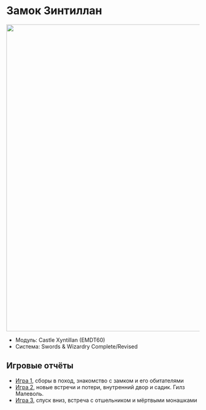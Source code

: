 # Замок Зинтиллан

<a href="https://github.com/8kto/ttrpg-recaps/assets/18572703/e353571c-e206-4ed3-872c-93a175f7d5ae"><img src="https://github.com/8kto/ttrpg-recaps/assets/18572703/e353571c-e206-4ed3-872c-93a175f7d5ae" style="width:800px" /></a>

- Модуль: Castle Xyntillan (EMDT60)
- Система: Swords & Wizardry Complete/Revised

## Игровые отчёты

- [Игра 1](./2024-06-02-xyntillan-1.md), сборы в поход, знакомство с замком и его обитателями
- [Игра 2](./xyntillan-02.md), новые встречи и потери, внутренний двор и садик. Гилз Малеволь.
- [Игра 3](./xyntillan-03.md), спуск вниз, встреча с отшельником и мёртвыми монашками
